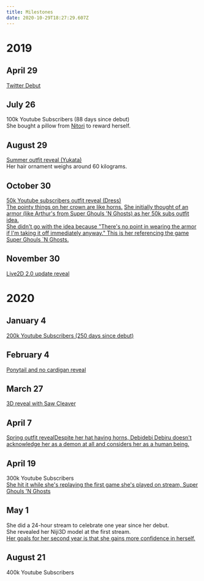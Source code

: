 ```yaml
---
title: Milestones
date: 2020-10-29T18:27:29.607Z
---
```

# 2019

## April 29

[Twitter Debut](https://twitter.com/lulu_suzuhara/status/1122759425360445442)

## July 26

100k Youtube Subscribers (88 days since debut)\
She bought a pillow from [Nitori](https://www.nitori-net.jp/ec/) to reward herself.

## August 29

[Summer outfit reveal (Yukata)](https://twitter.com/sainexxx/status/1172832813181046786)\
Her hair ornament weighs around 60 kilograms.

## October 30

[50k Youtube subscribers outfit reveal (Dress)](https://twitter.com/sainexxx/status/1199285265619025922)[\
The pointy things on her crown are like horns.](https://www.youtube.com/watch?v=UC4Iuvwe9uo&feature=youtu.be&t=368)
[She initially thought of an armor (like Arthur's from Super Ghouls 'N Ghosts) as her 50k subs outfit idea.\
She didn't go with the idea because "There's no point in wearing the armor if I'm taking it off immediately anyway." This is her referencing the game Super Ghouls `N Ghosts.](https://www.youtube.com/watch?v=Y41t4bIxM-Q&feature=youtu.be&t=938)

## November 30

[Live2D 2.0 update reveal](https://www.youtube.com/watch?v=LbIgacplZzI)

# 2020

## January 4

[200k Youtube Subscribers (250 days since debut)](https://twitter.com/lulu_suzuhara/status/1214099620424343552)

## February 4

[Ponytail and no cardigan reveal](https://www.youtube.com/watch?v=qm-W0Nvp4rg)

## March 27

[3D reveal with Saw Cleaver](https://www.youtube.com/watch?v=29nfCCThT2k)

## April 7

[Spring outfit reveal](https://twitter.com/sainexxx/status/1254732262051966978)[Despite her hat having horns, Debidebi Debiru doesn't acknowledge her as a demon at all and considers her as a human being.](https://youtu.be/zclbjVsGNTk?t=3281)

## April 19

300k Youtube Subscribers[\
She hit it while she's replaying the first game she's played on stream, Super Ghouls 'N Ghosts](https://youtu.be/wkluMTiwDkw?t=7367)

## May 1

She did a 24-hour stream to celebrate one year since her debut. \
She revealed her Niji3D model at the first stream.[\
Her goals for her second year is that she gains more confidence in herself.](https://youtu.be/xAB-WwYxBbo?t=7150)

## August 21

400k Youtube Subscribers